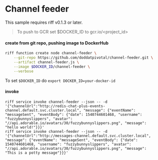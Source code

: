 # Channel feeder
This sample requires riff v0.1.3 or later.

>To push to GCR set $DOCKER_ID to gcr.io/<project_id>

#### create from git repo, pushing image to DockerHub
```sh
riff function create node channel-feeder \
    --git-repo https://github.com/doddatpivotal/channel-feeder.git \
    --artifact channel-feeder.js \
    --image $DOCKER_ID/channel-feeder \
    --verbose
```
To set `$DOCKER_ID` do `export DOCKER_ID=your-docker-id`

#### invoke
```
riff service invoke channel-feeder --json -- -d '{"channelUrl":"http://redis-chat-plus-events-channel.default.svc.cluster.local", "message": {"eventName": "messageSent", "eventBody": {"date": 1540744601468, "username": "fuzzybunnyslippers", "avatar": "//api.adorable.io/avatars/30/fuzzybunnyslippers.png", "message": "hello world!"}}}'
riff service invoke channel-feeder --json -- -d '{"channelUrl":"http://messages-channel.default.svc.cluster.local", "message": {"eventName": "messageSent", "eventBody": {"date": 1540744601468, "username": "fuzzybunnyslippers", "avatar": "//api.adorable.io/avatars/30/fuzzybunnyslippers.png", "message": "This is a potty message"}}}'
```
